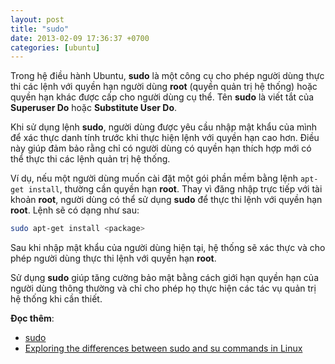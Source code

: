 ```yaml
---
layout: post
title: "sudo"
date: 2013-02-09 17:36:37 +0700
categories: [ubuntu]
---
```


Trong hệ điều hành Ubuntu, **sudo** là một công cụ cho phép người dùng thực thi các lệnh với quyền hạn người dùng **root** (quyền quản trị hệ thống) hoặc quyền hạn khác được cấp cho người dùng cụ thể. Tên **sudo** là viết tắt của **Superuser Do** hoặc **Substitute User Do**.

Khi sử dụng lệnh **sudo**, người dùng được yêu cầu nhập mật khẩu của mình để xác thực danh tính trước khi thực hiện lệnh với quyền hạn cao hơn. Điều này giúp đảm bảo rằng chỉ có người dùng có quyền hạn thích hợp mới có thể thực thi các lệnh quản trị hệ thống.

Ví dụ, nếu một người dùng muốn cài đặt một gói phần mềm bằng lệnh `apt-get install`, thường cần quyền hạn **root**. Thay vì đăng nhập trực tiếp với tài khoản **root**, người dùng có thể sử dụng **sudo** để thực thi lệnh với quyền hạn **root**. Lệnh sẽ có dạng như sau:
```bash
sudo apt-get install <package>
```
Sau khi nhập mật khẩu của người dùng hiện tại, hệ thống sẽ xác thực và cho phép người dùng thực thi lệnh với quyền hạn **root**.

Sử dụng **sudo** giúp tăng cường bảo mật bằng cách giới hạn quyền hạn của người dùng thông thường và chỉ cho phép họ thực hiện các tác vụ quản trị hệ thống khi cần thiết.

**Đọc thêm**:
- [sudo](https://en.wikipedia.org/wiki/Sudo)
- [Exploring the differences between sudo and su commands in Linux](https://www.redhat.com/sysadmin/difference-between-sudo-su)
